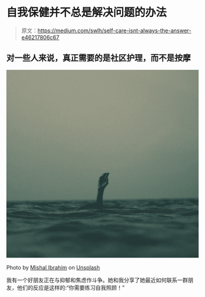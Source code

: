 # 自我保健并不总是解决问题的办法

> 原文：<https://medium.com/swlh/self-care-isnt-always-the-answer-e46217806c67>

## 对一些人来说，真正需要的是社区护理，而不是按摩

![](img/c30efcae4cfcf07967e63cb4326f478e.png)

Photo by [Mishal Ibrahim](https://unsplash.com/@mishalibrahim?utm_source=medium&utm_medium=referral) on [Unsplash](https://unsplash.com?utm_source=medium&utm_medium=referral)

我有一个好朋友正在与抑郁和焦虑作斗争。她和我分享了她最近如何联系一群朋友，他们的反应是这样的:“你需要练习自我照顾！”